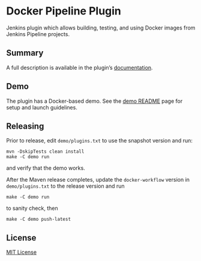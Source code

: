 Docker Pipeline Plugin
=====================================

Jenkins plugin which allows building, testing, and using Docker images from Jenkins Pipeline projects.

Summary
---

A full description is available in the plugin’s [documentation](https://go.cloudbees.com/docs/plugins/docker-workflow/).

Demo
---
The plugin has a Docker-based demo. See the [demo README](demo/README.md) page for setup and launch guidelines.

Releasing
---

Prior to release, edit `demo/plugins.txt` to use the snapshot version and run:

    mvn -DskipTests clean install
    make -C demo run

and verify that the demo works.

After the Maven release completes, update the `docker-workflow` version in `demo/plugins.txt` to the release version and run

    make -C demo run
    
to sanity check, then

    make -C demo push-latest

License
---
[MIT License](http://opensource.org/licenses/MIT)
